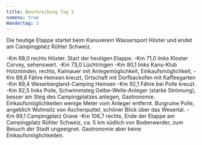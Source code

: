 ```yaml
---
title: Beschreibung Tag 3
nomenu: true
Wandertag: 3
---
```

Die heutige Etappe startet beim Kanuverein Wassersport Höxter und endet am Campingplatz Rühler Schweiz.

-Km 68,0 rechts Höxter. Start der heutigen Etappe.
-Km 71,0 links Kloster Corvey, sehenswert.
-Km 73,0 Lüchtringen
-Km 80,1 links Kanu-Klub Holzminden, rechts, Kaimauer mit Anlegemöglichkeit, Einkaufsmöglichkeit,
-Km 89,8 Fähre Heinsen kreuzt, Ortschaft mit Dorfbackofen mit Kaffeegarten
-Km 89,4 Weserbergland-Camping Heinsen
-Km 92,1 Fähre bei Polle kreuzt.
-Km 92,5 links Polle, Schwimmsteg Gelbe-Welle-Anleger (starke Strömung), besser am Steg des Campingplatzes anlegen, Gastronomie. Einkaufsmöglichkeiten wenige Meter vom Anleger entfernt. Burgruine Polle, angeblich Wohnsitz von Aschenputtel, schöner Blick über das Wesertal.
-Km 99,1 Campingplatz Grave
-Km 106,7 rechts, Ende der Etappe am Campingplatz Rühler Schweiz, ca. 5 km südlich von Bodenwerder, zum Besuch der Stadt ungeeignet. Gastronomie aber keine Einkaufsmöglichkeiten.

